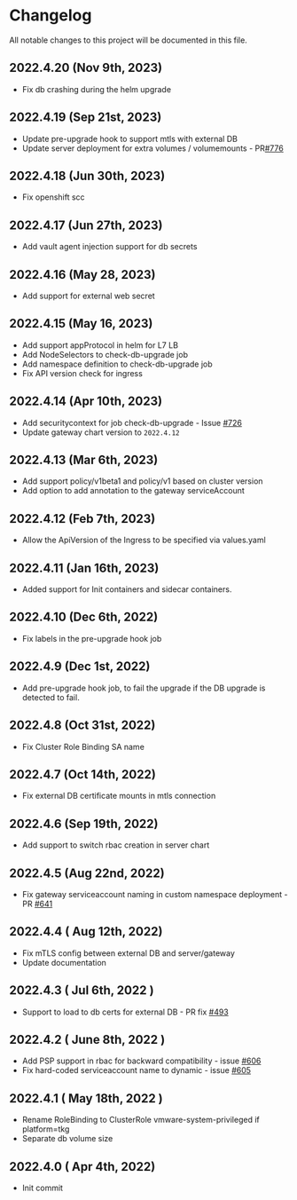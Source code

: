 # Changelog
All notable changes to this project will be documented in this file.

## 2022.4.20 (Nov 9th, 2023)
* Fix db crashing during the helm upgrade

## 2022.4.19 (Sep 21st, 2023)
* Update pre-upgrade hook to support mtls with external DB
* Update server deployment for extra volumes / volumemounts - PR[#776](https://github.com/khulnasoft/khulnasoft-helm/pull/776)

## 2022.4.18 (Jun 30th, 2023)
* Fix openshift scc
## 2022.4.17 (Jun 27th, 2023)
* Add vault agent injection support for db secrets
## 2022.4.16 (May 28, 2023)
* Add support for external web secret

## 2022.4.15 (May 16, 2023)
* Add support appProtocol in helm for L7 LB
* Add NodeSelectors to check-db-upgrade job
* Add namespace definition to check-db-upgrade job
* Fix API version check for ingress

## 2022.4.14 (Apr 10th, 2023)
* Add securitycontext for job check-db-upgrade - Issue [#726](https://github.com/khulnasoft/khulnasoft-helm/issues/726)
* Update gateway chart version to `2022.4.12`

## 2022.4.13 (Mar 6th, 2023)
* Add support policy/v1beta1 and policy/v1 based on cluster version
* Add option to add annotation to the gateway serviceAccount

## 2022.4.12 (Feb 7th, 2023)
* Allow the ApiVersion of the Ingress to be specified via values.yaml

## 2022.4.11 (Jan 16th, 2023)
* Added support for Init containers and sidecar containers.

## 2022.4.10 (Dec 6th, 2022)
* Fix labels in the pre-upgrade hook job

## 2022.4.9 (Dec 1st, 2022)
* Add pre-upgrade hook job, to fail the upgrade if the DB upgrade is detected to fail.

## 2022.4.8 (Oct 31st, 2022)
* Fix Cluster Role Binding SA name

## 2022.4.7 (Oct 14th, 2022)
* Fix external DB certificate mounts in mtls connection

## 2022.4.6 (Sep 19th, 2022)
* Add support to switch rbac creation in server chart

## 2022.4.5 (Aug 22nd, 2022)
* Fix gateway serviceaccount naming in custom namespace deployment - PR [#641](https://github.com/khulnasoft/khulnasoft-helm/pull/641)

## 2022.4.4 ( Aug 12th, 2022)
* Fix mTLS config between external DB and server/gateway
* Update documentation

## 2022.4.3 ( Jul 6th, 2022 )
* Support to load to db certs for external DB - PR fix [#493](https://github.com/khulnasoft/khulnasoft-helm/issues/493)

## 2022.4.2 ( June 8th, 2022 )
* Add PSP support in rbac for backward compatibility - issue [#606](https://github.com/khulnasoft/khulnasoft-helm/issues/606)
* Fix hard-coded serviceaccount name to dynamic - issue [#605](https://github.com/khulnasoft/khulnasoft-helm/issues/605)

## 2022.4.1 ( May 18th, 2022 )
* Rename RoleBinding to ClusterRole vmware-system-privileged if platform=tkg
* Separate db volume size

## 2022.4.0 ( Apr 4th, 2022)
* Init commit

